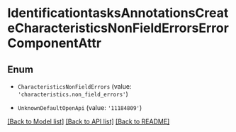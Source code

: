 # IdentificationtasksAnnotationsCreateCharacteristicsNonFieldErrorsErrorComponentAttr


## Enum

* `CharacteristicsNonFieldErrors` (value: `'characteristics.non_field_errors'`)

* `UnknownDefaultOpenApi` (value: `'11184809'`)

[[Back to Model list]](../README.md#documentation-for-models) [[Back to API list]](../README.md#documentation-for-api-endpoints) [[Back to README]](../README.md)
